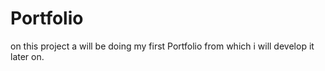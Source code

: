 # Portfolio
on this project a will be doing my first Portfolio from which i will develop it later on.
